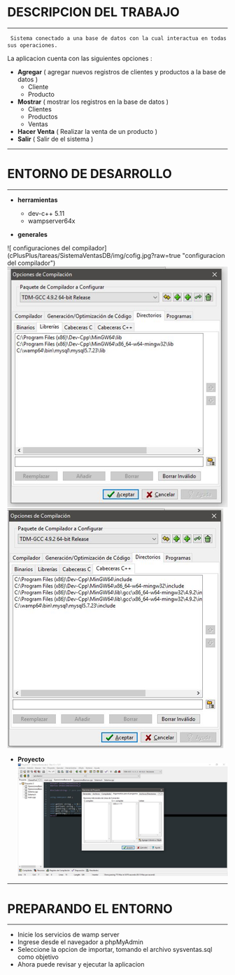 # DESCRIPCION DEL TRABAJO
***
     Sistema conectado a una base de datos con la cual interactua en todas sus operaciones. 
La aplicacion cuenta con las siguientes opciones : 
* **Agregar** ( agregar nuevos registros de clientes y productos a la base de datos )
    * Cliente
    * Producto
* **Mostrar** ( mostrar los registros en la base de datos )
    * Clientes 
    * Productos
    * Ventas
* **Hacer Venta** ( Realizar la venta de un producto )
* **Salir** ( Salir de el sistema ) 
***
# ENTORNO DE DESARROLLO
***
* **herramientas**
    * dev-c++ 5.11
    * wampserver64x


* **generales**

![ configuraciones del compilador]
        (cPlusPlus/tareas/SistemaVentasDB/img/cofig.jpg?raw=true "configuracion del compilador")
    ![ configuracion de librerias](img/config2.jpg?raw=true "configuracion de las librerias")
    ![ configuracion de cabeceras](img/config3.jpg?raw=true "configuracion de las cabeceras")

* **Proyecto**
![ configuracion de parametros del compilador](img/config4.jpg?raw=true "configurar parametros a la hora de compilar")

***
# PREPARANDO EL ENTORNO
***
* Inicie los servicios de wamp server
* Ingrese desde el navegador a phpMyAdmin
* Seleccione la opcion de importar, tomando el archivo sysventas.sql como objetivo
* Ahora puede revisar y ejecutar la aplicacion 